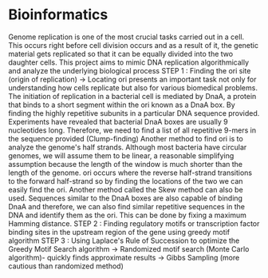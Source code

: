 # Bioinformatics
Genome replication is one of the most crucial tasks carried out in a cell. This occurs right before cell division occurs and as a result of it, the genetic material
gets replicated so that it can be equally divided into the two daughter cells.
This project aims to mimic DNA replication algorithmically and analyze the underlying biological process
 STEP 1 : Finding the ori site (origin of replication) -> Locating ori presents an important task not only for understanding how cells replicate but also for various             biomedical problems. The initiation of replication in a bacterial cell is mediated by DnaA, a protein that binds to a short segment within the ori known as a           DnaA box. By finding the highly repetitive subunits in a particular DNA sequence provided. Experiments have revealed that bacterial DnaA boxes are usually 9           nucleotides long. Therefore, we need to find a list of all repetitive 9-mers in the sequence provided (Clump-finding)
          Another method to find ori is to analyze the genome's half strands.
          Although most bacteria have circular genomes, we will assume them to be linear, a reasonable simplifying assumption because the length of the window is much           shorter than the length of the genome. ori occurs where the reverse half-strand transitions to the forward half-strand so by finding the locations of the two           we can easily find the ori.
          Another method called the Skew method can also be used.
          Sequences similar to the DnaA boxes are also capable of binding DnaA and therefore, we can also find similar repetitive sequences in the DNA and identify               them as the ori. This can be done by fixing a maximum Hamming distance.
 STEP 2 : Finding regulatory motifs or transcription factor binding sites in the upstream region of the gene using greedy motif algorithm
 STEP 3 : Using Laplace's Rule of Succession to optimize the Greedy Motif Search algorithm
          -> Randomized motif search (Monte Carlo algorithm)- quickly finds approximate results
          -> Gibbs Sampling (more cautious than randomized method)
